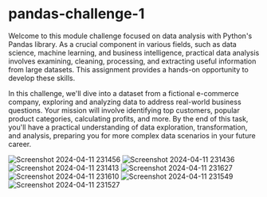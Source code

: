 # pandas-challenge-1

Welcome to this module challenge focused on data analysis with Python's Pandas library. As a crucial component in various fields, such as data science, machine learning, and business intelligence, practical data analysis involves examining, cleaning, processing, and extracting useful information from large datasets. This assignment provides a hands-on opportunity to develop these skills.

In this challenge, we'll dive into a dataset from a fictional e-commerce company, exploring and analyzing data to address real-world business questions. Your mission will involve identifying top customers, popular product categories, calculating profits, and more. By the end of this task, you'll have a practical understanding of data exploration, transformation, and analysis, preparing you for more complex data scenarios in your future career.


![Screenshot 2024-04-11 231456](https://github.com/etimmons24/pandas-challenge-1/assets/163076822/34a37115-faff-4d0b-b36e-f94b41d0022c)
![Screenshot 2024-04-11 231436](https://github.com/etimmons24/pandas-challenge-1/assets/163076822/bd1e7d5a-6348-48dd-8ccd-21991bc40908)
![Screenshot 2024-04-11 231413](https://github.com/etimmons24/pandas-challenge-1/assets/163076822/ec2cbd6e-2f6f-4876-93e8-47385cb7a100)
![Screenshot 2024-04-11 231627](https://github.com/etimmons24/pandas-challenge-1/assets/163076822/09fbf688-8d1e-4712-bed6-a9979f827797)
![Screenshot 2024-04-11 231610](https://github.com/etimmons24/pandas-challenge-1/assets/163076822/8f915f43-4049-4745-a7c7-d6861a50cbcb)
![Screenshot 2024-04-11 231549](https://github.com/etimmons24/pandas-challenge-1/assets/163076822/efc76753-ec1e-47f7-9b9f-a4ea979ef2ff)
![Screenshot 2024-04-11 231527](https://github.com/etimmons24/pandas-challenge-1/assets/163076822/2d92d945-d7bf-415a-9349-07ebefe4e92f)
